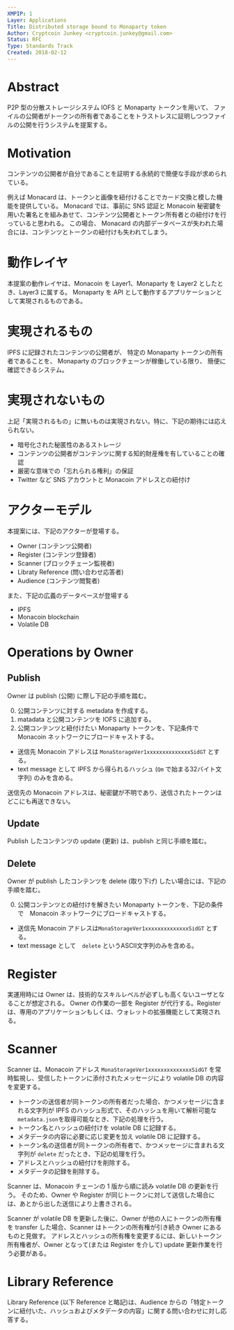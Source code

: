 ```yaml
---
XMPIP: 1
Layer: Applications
Title: Distributed storage bound to Monaparty token
Author: Cryptcoin Junkey <cryptcoin.junkey@gmail.com>
Status: RFC
Type: Standards Track
Created: 2018-02-12
---
```


# Abstract

P2P 型の分散ストレージシステム IOFS と Monaparty トークンを用いて、
ファイルの公開者がトークンの所有者であることをトラストレスに証明しつつファイルの公開を行うシステムを提案する。

# Motivation

コンテンツの公開者が自分であることを証明する永続的で簡便な手段が求められている。

例えば Monacard は、トークンと画像を紐付けることでカード交換と模した機能を提供している。
Monacard では、事前に SNS 認証と Monacoin 秘密鍵を用いた署名とを組みあせて、コンテンツ公開者とトークン所有者との紐付けを行っていると思われる。
この場合、 Monacard の内部データベースが失われた場合には、コンテンツとトークンの紐付けも失われてしまう。

# 動作レイヤ

本提案の動作レイヤは、Monacoin を Layer1、Monaparty を Layer2 としたとき、Layer3 に属する。
Monaparty を API として動作するアプリケーションとして実現されるものである。

# 実現されるもの

IPFS に記録されたコンテンツの公開者が、
特定の Monaparty トークンの所有者であることを、
Monaparty のブロックチェーンが稼働している限り、
簡便に確認できるシステム。

# 実現されないもの

上記「実現されるもの」に無いものは実現されない。特に、下記の期待には応えられない。

* 暗号化された秘匿性のあるストレージ
* コンテンツの公開者がコンテンツに関する知的財産権を有していることの確認
* 厳密な意味での「忘れられる権利」の保証
* Twitter など SNS アカウントと Monacoin アドレスとの紐付け

# アクターモデル

本提案には、下記のアクターが登場する。

* Owner (コンテンツ公開者)
* Register (コンテンツ登録者)
* Scanner (ブロックチェーン監視者)
* Libraty Reference (問い合わせ応答者)
* Audience (コンテンツ閲覧者)

また、下記の広義のデータベースが登場する

* IPFS
* Monacoin blockchain
* Volatile DB

# Operations by Owner

## Publish

Owner は publish (公開) に際し下記の手順を踏む。

0. 公開コンテンツに対する metadata を作成する。
0. matadata と公開コンテンツを IOFS に追加する。
0. 公開コンテンツと紐付けたい Monaparty トークンを、下記条件でMonacoin ネットワークにブロードキャストする。
 * 送信先 Monacoin アドレスは `MonaStorageVer1xxxxxxxxxxxxxxSidGT` とする。
 * text message として IPFS から得られるハッシュ (`Qm` で始まる32バイト文字列) のみを含める。

送信先の Monacoin アドレスは、秘密鍵が不明であり、送信されたトークンはどこにも再送できない。

## Update

Publish したコンテンツの update (更新) は、publish と同じ手順を踏む。

## Delete

Owner が publish したコンテンツを delete (取り下げ) したい場合には、下記の手順を踏む。

0. 公開コンテンツとの紐付けを解きたい Monaparty トークンを、下記の条件で　Monacoin ネットワークにブロードキャストする。
 * 送信先 Monacoin アドレスは`MonaStorageVer1xxxxxxxxxxxxxxSidGT` とする。
 * text message として　`delete` というASCII文字列のみを含める。

# Register

実運用時には Owner は、技術的なスキルレベルが必ずしも高くないユーザとなることが想定される。
Owner の作業の一部を Register が代行する。Register は、専用のアプリケーションもしくは、ウォレットの拡張機能として実現される。

# Scanner

Scanner は、Monacoin アドレス `MonaStorageVer1xxxxxxxxxxxxxxSidGT` を常時監視し、受信したトークンに添付されたメッセージにより volatile DB の内容を変更する。

* トークンの送信者が同トークンの所有者だった場合、かつメッセージに含まれる文字列が IPFS のハッシュ形式で、そのハッシュを用いて解析可能な `metadata.json`を取得可能なとき、下記の処理を行う。
 * トークン名とハッシュの紐付けを volatile DB に記録する。
 * メタデータの内容に必要に応じ変更を加え volatile DB に記録する。
* トークン名の送信者が同トークンの所有者で、かつメッセージに含まれる文字列が `delete` だったとき、下記の処理を行う。
 * アドレスとハッシュの紐付けを削除する。
 * メタデータの記録を削除する。

Scanner は、Monacoin チェーンの 1 版から順に読み volatile DB の更新を行う。
そのため、Owner や Register が同じトークンに対して送信した場合には、あとから出した送信により上書きされる。

Scanner が volatile DB を更新した後に、Owner が他の人にトークンの所有権を transfer した場合、Scanner はトークンの所有権が引き続き Owner にあるものと見做す。
アドレスとハッシュの所有権を変更するには、新しいトークン所有権者が、Owner となって(または Register を介して) update 更新作業を行う必要がある。

# Library Reference

Library Reference (以下 Reference と略記)は、Audience からの「特定トークンに紐付いた、ハッシュおよびメタデータの内容」に関する問い合わせに対し応答する。

